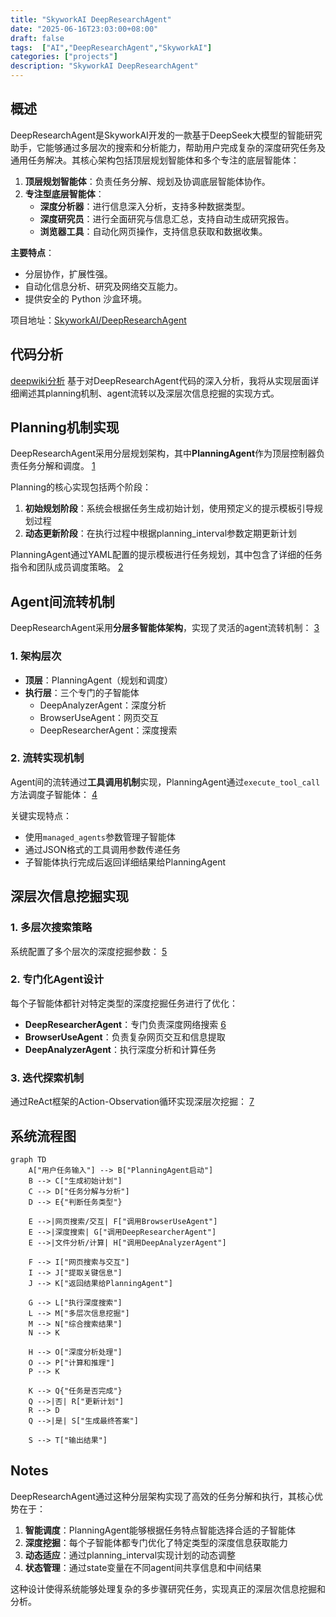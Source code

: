 ```yaml
---
title: "SkyworkAI DeepResearchAgent"
date: "2025-06-16T23:03:00+08:00"
draft: false
tags:  ["AI","DeepResearchAgent","SkyworkAI"]
categories: ["projects"]
description: "SkyworkAI DeepResearchAgent"
---
```

## 概述

DeepResearchAgent是SkyworkAI开发的一款基于DeepSeek大模型的智能研究助手，它能够通过多层次的搜索和分析能力，帮助用户完成复杂的深度研究任务及通用任务解决。其核心架构包括顶层规划智能体和多个专注的底层智能体：

1. **顶层规划智能体**：负责任务分解、规划及协调底层智能体协作。
2. **专注型底层智能体**：
   - **深度分析器**：进行信息深入分析，支持多种数据类型。
   - **深度研究员**：进行全面研究与信息汇总，支持自动生成研究报告。
   - **浏览器工具**：自动化网页操作，支持信息获取和数据收集。

**主要特点**：

- 分层协作，扩展性强。
- 自动化信息分析、研究及网络交互能力。
- 提供安全的 Python 沙盒环境。

项目地址：[SkyworkAI/DeepResearchAgent](https://github.com/SkyworkAI/DeepResearchAgent)

## 代码分析

[deepwiki分析](https://deepwiki.com/search/deepresearchagentplanagentmerm_6e9d1aa2-1fa5-4d39-bb5b-3c835a8c3ef8)
基于对DeepResearchAgent代码的深入分析，我将从实现层面详细阐述其planning机制、agent流转以及深层次信息挖掘的实现方式。

## Planning机制实现

DeepResearchAgent采用分层规划架构，其中**PlanningAgent**作为顶层控制器负责任务分解和调度。 [1](#0-0)

Planning的核心实现包括两个阶段：

1. **初始规划阶段**：系统会根据任务生成初始计划，使用预定义的提示模板引导规划过程
2. **动态更新阶段**：在执行过程中根据planning_interval参数定期更新计划

PlanningAgent通过YAML配置的提示模板进行任务规划，其中包含了详细的任务指令和团队成员调度策略。 [2](#0-1)

## Agent间流转机制

DeepResearchAgent采用**分层多智能体架构**，实现了灵活的agent流转机制： [3](#0-2)

### 1. 架构层次

- **顶层**：PlanningAgent（规划和调度）
- **执行层**：三个专门的子智能体
  - DeepAnalyzerAgent：深度分析
  - BrowserUseAgent：网页交互
  - DeepResearcherAgent：深度搜索

### 2. 流转实现机制

Agent间的流转通过**工具调用机制**实现，PlanningAgent通过`execute_tool_call`方法调度子智能体： [4](#0-3)

关键实现特点：

- 使用`managed_agents`参数管理子智能体
- 通过JSON格式的工具调用参数传递任务
- 子智能体执行完成后返回详细结果给PlanningAgent

## 深层次信息挖掘实现

### 1. 多层次搜索策略

系统配置了多个层次的深度挖掘参数： [5](#0-4)

### 2. 专门化Agent设计

每个子智能体都针对特定类型的深度挖掘任务进行了优化：

- **DeepResearcherAgent**：专门负责深度网络搜索 [6](#0-5)
- **BrowserUseAgent**：负责复杂网页交互和信息提取
- **DeepAnalyzerAgent**：执行深度分析和计算任务

### 3. 迭代探索机制

通过ReAct框架的Action-Observation循环实现深层次挖掘： [7](#0-6)

## 系统流程图

```mermaid
graph TD
    A["用户任务输入"] --> B["PlanningAgent启动"]
    B --> C["生成初始计划"]
    C --> D["任务分解与分析"]
    D --> E{"判断任务类型"}
    
    E -->|网页搜索/交互| F["调用BrowserUseAgent"]
    E -->|深度搜索| G["调用DeepResearcherAgent"] 
    E -->|文件分析/计算| H["调用DeepAnalyzerAgent"]
    
    F --> I["网页搜索与交互"]
    I --> J["提取关键信息"]
    J --> K["返回结果给PlanningAgent"]
    
    G --> L["执行深度搜索"]
    L --> M["多层次信息挖掘"]
    M --> N["综合搜索结果"]
    N --> K
    
    H --> O["深度分析处理"]
    O --> P["计算和推理"]
    P --> K
    
    K --> Q{"任务是否完成"}
    Q -->|否| R["更新计划"]
    R --> D
    Q -->|是| S["生成最终答案"]
    
    S --> T["输出结果"]
```

## Notes

DeepResearchAgent通过这种分层架构实现了高效的任务分解和执行，其核心优势在于：

1. **智能调度**：PlanningAgent能够根据任务特点智能选择合适的子智能体
2. **深度挖掘**：每个子智能体都专门优化了特定类型的深度信息获取能力
3. **动态适应**：通过planning_interval实现计划的动态调整
4. **状态管理**：通过state变量在不同agent间共享信息和中间结果

这种设计使得系统能够处理复杂的多步骤研究任务，实现真正的深层次信息挖掘和分析。
